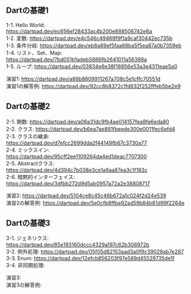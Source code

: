 ## Dartの基礎1
1-1. Hello World: https://dartpad.dev/ec656ef28433ac4b200e888506742e6a  
1-2. 変数: https://dartpad.dev/e4c546c49469f9f1a9caf30442ec735b  
1-3. 条件分岐: https://dartpad.dev/eb8a89ef5faa68ba5f5ea87a0b7359eb  
1-4. リスト、Set、Map: https://dartpad.dev/7bd051b1adeb5886fb2641011a56399a   
1-5. ループ: https://dartpad.dev/03834e6e38f18856e53a3e4311eae5a0  
  
演習1: https://dartpad.dev/a88b8809911267a708c5e1cffc70551d  
演習1の解答例: https://dartpad.dev/92cc8b8372c1fd932f252fffeb5be2e9  
  
## Dartの基礎2
2-1. 関数: https://dartpad.dev/a06a31dc9fb4ae014157fea8fe6eda80   
2-2. クラス: https://dartpad.dev/b6ea7ae881fbeede300e0011fec6efd4  
2-3. クラスの継承: https://dartpad.dev/d7efcc2699dda2f44149fb67c3730a77  
2-4. ミックスイン: https://dartpad.dev/95cff2ee1109264da4ed1deac7707300  
2-5. Abstractクラス: https://dartpad.dev/4d394c7b038e3ce1a9aa87ea3c1f183c  
2-6. 暗黙的インターフェイス: https://dartpad.dev/3dfbb272d9d5ab0957a72a2e38808717  
  
演習2: https://dartpad.dev/5104ce8c45c46b672a1c024f2d24e539  
演習2の解答例: https://dartpad.dev/5e0cfb8ffbe92ad59b84b81d99f2264e  
  
## Dartの基礎3  
3-1. ジェネリクス: https://dartpad.dev/85e193160dccc4329a197c62b308972b  
3-2. 例外処理: https://dartpad.dev/05f05d82153aad3a0f9c39028ab7e287  
3-3. Enum: https://dartpad.dev/12efcb856203f97e569d45529735de1f  
3-4. 非同期処理:  
  
演習3:  
演習3の解答例:  
